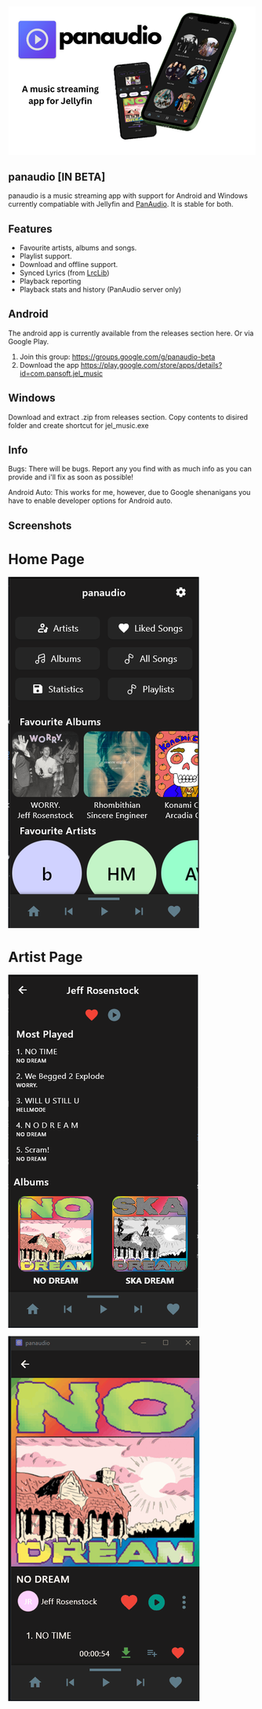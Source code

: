 

![panaudio header](https://github.com/obiwanconobi/obiwanconobi/blob/main/panaudio.png?raw=true)



## panaudio [IN BETA]
panaudio is a music streaming app with support for Android and Windows currently compatiable with Jellyfin and [PanAudio](https://github.com/obiwanconobi/panaudio-server). It is stable for both.

## Features
- Favourite artists, albums and songs.
- Playlist support.
- Download and offline support.
- Synced Lyrics (from [LrcLib](https://lrclib.net/))
- Playback reporting
- Playback stats and history (PanAudio server only)

## Android
The android app is currently available from the releases section here.
Or via Google Play.

1. Join this group: https://groups.google.com/g/panaudio-beta
2. Download the app https://play.google.com/store/apps/details?id=com.pansoft.jel_music

## Windows
Download and extract .zip from releases section. Copy contents to disired folder and create shortcut for jel_music.exe

## Info
Bugs: There will be bugs. Report any you find with as much info as you can provide and i'll fix as soon as possible!

Android Auto: This works for me, however, due to Google shenanigans you have to enable developer options for Android auto.

## Screenshots
# Home Page
![Home Page](https://github.com/obiwanconobi/obiwanconobi/blob/main/Home.PNG?raw=true)

# Artist Page
![Artist Page](https://github.com/obiwanconobi/obiwanconobi/blob/main/Artist_Page.PNG?raw=true)

![Gif of Media Playback](https://github.com/obiwanconobi/obiwanconobi/blob/main/Playing.gif?raw=true)


